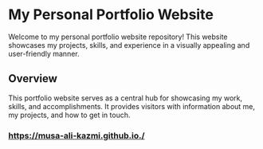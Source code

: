 # My Personal Portfolio Website
Welcome to my personal portfolio website repository! This website showcases my projects, skills, and experience in a visually appealing and user-friendly manner.

## Overview
This portfolio website serves as a central hub for showcasing my work, skills, and accomplishments. It provides visitors with information about me, my projects, and how to get in touch.
### https://musa-ali-kazmi.github.io./
